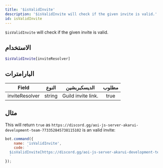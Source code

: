 ```yaml
---
title: '$isValidInvite'
description: '$isValidInvite will check if the given invite is valid.'
id: isValidInvite
---
```


`$isValidInvite` will check if the given invite is valid.

## الاستخدام

```php
$isValidInvite[inviteResolver]
```

## البارامترات

| Field          | النوع  | الديسكبربشين       | مطلوب |
| -------------- | ------ | ------------------ |:-----:|
| inviteResolver | string | Guild invite link. | true  |

## مثال

This will return `true` as `https://discord.gg/aoi-js-server-akarui-development-team-773352845738115102` is an valid invite:

```javascript
bot.command({
    name: 'isValidInvite',
    code: `
  $isValidInvite[https://discord.gg/aoi-js-server-akarui-development-team-773352845738115102]
  `
});
```
